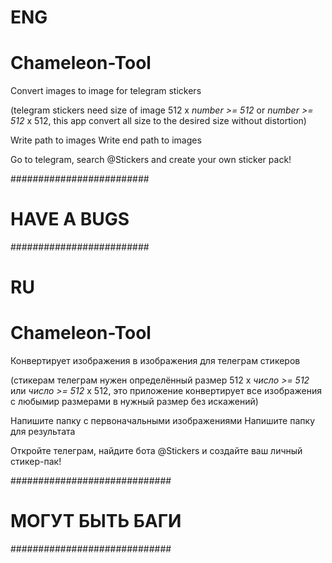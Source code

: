# ENG
# Chameleon-Tool
Convert images to image for telegram stickers

(telegram stickers need size of image   512 x *number >= 512*   or   *number >= 512* x 512,    this app convert all size to the desired size without distortion)

Write path to images
Write end path to images

Go to telegram, search @Stickers and create your own sticker pack!

#########################
#      HAVE A BUGS      #
#########################

# RU
# Chameleon-Tool
Конвертирует изображения в изображения для телеграм стикеров

(стикерам телеграм нужен определённый размер   512 x *число >= 512*   или   *число >= 512* x 512,    это приложение конвертирует все изображения с любымир размерами в нужный размер без искажений)

Напишите папку с первоначальными изображениями
Напишите папку для результата

Откройте телеграм, найдите бота @Stickers и создайте ваш личный стикер-пак!

#############################
#      МОГУТ БЫТЬ БАГИ      #
#############################
